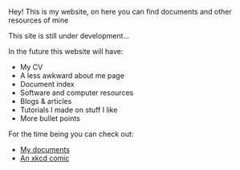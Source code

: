 Hey! This is my website, on here you can find documents and other resources of mine

This site is still under development...


In the future this website will have:

* My CV
* A less awkward about me page
* Document index
* Software and computer resources
* Blogs & articles
* Tutorials I made on stuff I like
* More bullet points

For the time being you can check out:

* [My documents](https://alex-esc.github.io/en_us//docs/document_index.html)
* [An xkcd comic](https://c.xkcd.com/random/comic/)

